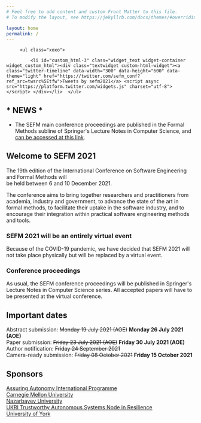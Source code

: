 ```yaml
---
# Feel free to add content and custom Front Matter to this file.
# To modify the layout, see https://jekyllrb.com/docs/themes/#overriding-theme-defaults

layout: home
permalink: /
---
```

   <div id="secondary" class="widget-area sidey" role="complementary">

         <ul class="xoxo">

             <li id="custom_html-3" class="widget_text widget-container widget_custom_html"><div class="textwidget custom-html-widget"><a class="twitter-timeline" data-width="300" data-height="600" data-theme="light" href="https://twitter.com/sefm_conf?ref_src=twsrc%5Etfw">Tweets by sefm2021</a> <script async src="https://platform.twitter.com/widgets.js" charset="utf-8"></script> </div></li>	</ul>
   </div>
<h2 class="secondH">* NEWS *</h2>
<ul>
  <li>The SEFM main conference proceedings are published in the Formal Methods subline of Springer's Lecture Notes in Computer Science, and <a href="http://link.springer.com/openurl.asp?genre=issue&issn=0302-9743&volume=13085">can be accessed at this link</a>.</li>
</ul>    
<h2 class="secondH">Welcome to SEFM 2021</h2>
<p>The 19th edition of the International Conference on Software Engineering and
 Formal Methods will <br>be held between 6 and 10 December 2021.</p>

<p>The conference aims to bring together researchers and practitioners from academia,
 industry and government, to advance the state of the art in formal methods,
 to facilitate their uptake in the software industry, and to encourage their
 integration within practical software engineering methods and tools.</p>

<h3>SEFM 2021 will be an entirely virtual event</h3>

<p>Because of the COVID-19 pandemic, we have decided that SEFM 2021 will not take
place physically but will be replaced by a virtual event.</p>

<h3>Conference proceedings</h3>

<p>As usual, the SEFM conference proceedings will be published in Springer's Lecture
Notes in Computer Science series. All accepted papers will have to be presented
at the virtual conference.</p>

<h2 class="importantH">Important dates</h2>

<p>Abstract submission: <strike>Monday 19 July 2021 (AOE)</strike> <strong>Monday 26 July 2021 (AOE)</strong><br>
Paper submission: <strike>Friday 23 July 2021 (AOE)</strike> <strong>Friday 30 July 2021 (AOE)</strong><br>
Author notification: <strike>Friday 24 September 2021</strike><br>
Camera-ready submission: <strike>Friday 08 October 2021</strike> <strong>Friday 15 October 2021</strong></p>

<h2 class="importantH">Sponsors</h2>

<p><a href="https://www.york.ac.uk/assuring-autonomy/">Assuring Autonomy International Programme</a><br>
   <a href="https://www.cmu.edu/">Carnegie Mellon University</a><br>
   <a href="https://nu.edu.kz/">Nazarbayev University</a><br>
   <a href="https://resilience.tas.ac.uk/home">UKRI Trustworthy Autonomous Systems Node in Resilience</a><br>
   <a href="https://www.york.ac.uk/">University of York</a></p>
